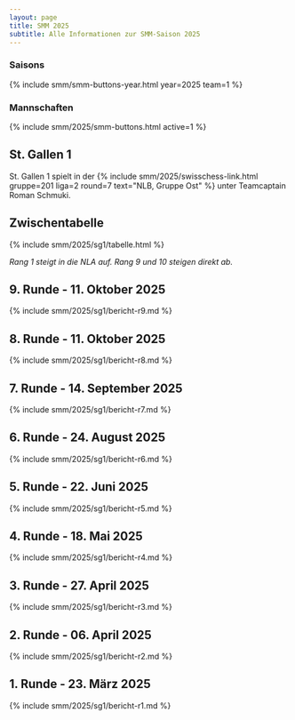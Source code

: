 ```yaml
---
layout: page
title: SMM 2025
subtitle: Alle Informationen zur SMM-Saison 2025
---
```


### Saisons

{% include smm/smm-buttons-year.html year=2025 team=1 %}

### Mannschaften

{% include smm/2025/smm-buttons.html active=1 %}

## St. Gallen 1

St. Gallen 1 spielt in der
{% include smm/2025/swisschess-link.html gruppe=201 liga=2 round=7 text="NLB, Gruppe Ost" %} unter Teamcaptain
Roman Schmuki.

## Zwischentabelle

{% include smm/2025/sg1/tabelle.html %}

_Rang 1 steigt in die NLA auf. Rang 9 und 10 steigen direkt ab._

## 9. Runde - 11. Oktober 2025

{% include smm/2025/sg1/bericht-r9.md %}

## 8. Runde - 11. Oktober 2025

{% include smm/2025/sg1/bericht-r8.md %}

## 7. Runde - 14. September 2025

{% include smm/2025/sg1/bericht-r7.md %}

## 6. Runde - 24. August 2025

{% include smm/2025/sg1/bericht-r6.md %}

## 5. Runde - 22. Juni 2025

{% include smm/2025/sg1/bericht-r5.md %}

## 4. Runde - 18. Mai 2025

{% include smm/2025/sg1/bericht-r4.md %}

## 3. Runde - 27. April 2025

{% include smm/2025/sg1/bericht-r3.md %}

## 2. Runde - 06. April 2025

{% include smm/2025/sg1/bericht-r2.md %}

## 1. Runde - 23. März 2025

{% include smm/2025/sg1/bericht-r1.md %}

<style>
table th, table td:nth-of-type(4) {
    white-space: nowrap;
}
</style>
